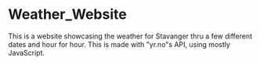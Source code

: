 # Weather_Website
This is a website showcasing the weather for Stavanger thru a few different dates and hour for hour.
This is made with "yr.no"s API, using mostly JavaScript.
